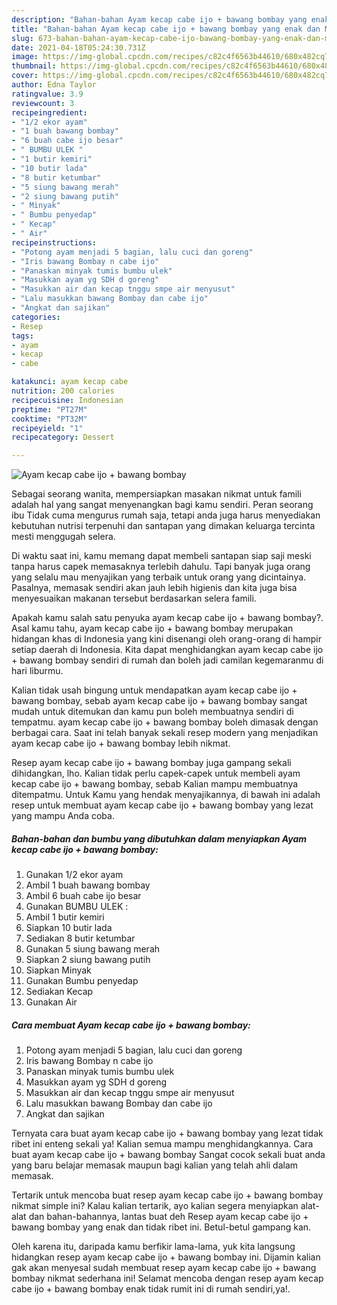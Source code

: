 ```yaml
---
description: "Bahan-bahan Ayam kecap cabe ijo + bawang bombay yang enak dan Mudah Dibuat"
title: "Bahan-bahan Ayam kecap cabe ijo + bawang bombay yang enak dan Mudah Dibuat"
slug: 673-bahan-bahan-ayam-kecap-cabe-ijo-bawang-bombay-yang-enak-dan-mudah-dibuat
date: 2021-04-18T05:24:30.731Z
image: https://img-global.cpcdn.com/recipes/c82c4f6563b44610/680x482cq70/ayam-kecap-cabe-ijo-bawang-bombay-foto-resep-utama.jpg
thumbnail: https://img-global.cpcdn.com/recipes/c82c4f6563b44610/680x482cq70/ayam-kecap-cabe-ijo-bawang-bombay-foto-resep-utama.jpg
cover: https://img-global.cpcdn.com/recipes/c82c4f6563b44610/680x482cq70/ayam-kecap-cabe-ijo-bawang-bombay-foto-resep-utama.jpg
author: Edna Taylor
ratingvalue: 3.9
reviewcount: 3
recipeingredient:
- "1/2 ekor ayam"
- "1 buah bawang bombay"
- "6 buah cabe ijo besar"
- " BUMBU ULEK "
- "1 butir kemiri"
- "10 butir lada"
- "8 butir ketumbar"
- "5 siung bawang merah"
- "2 siung bawang putih"
- " Minyak"
- " Bumbu penyedap"
- " Kecap"
- " Air"
recipeinstructions:
- "Potong ayam menjadi 5 bagian, lalu cuci dan goreng"
- "Iris bawang Bombay n cabe ijo"
- "Panaskan minyak tumis bumbu ulek"
- "Masukkan ayam yg SDH d goreng"
- "Masukkan air dan kecap tnggu smpe air menyusut"
- "Lalu masukkan bawang Bombay dan cabe ijo"
- "Angkat dan sajikan"
categories:
- Resep
tags:
- ayam
- kecap
- cabe

katakunci: ayam kecap cabe 
nutrition: 200 calories
recipecuisine: Indonesian
preptime: "PT27M"
cooktime: "PT32M"
recipeyield: "1"
recipecategory: Dessert

---
```



![Ayam kecap cabe ijo + bawang bombay](https://img-global.cpcdn.com/recipes/c82c4f6563b44610/680x482cq70/ayam-kecap-cabe-ijo-bawang-bombay-foto-resep-utama.jpg)

Sebagai seorang wanita, mempersiapkan masakan nikmat untuk famili adalah hal yang sangat menyenangkan bagi kamu sendiri. Peran seorang ibu Tidak cuma mengurus rumah saja, tetapi anda juga harus menyediakan kebutuhan nutrisi terpenuhi dan santapan yang dimakan keluarga tercinta mesti menggugah selera.

Di waktu  saat ini, kamu memang dapat membeli santapan siap saji meski tanpa harus capek memasaknya terlebih dahulu. Tapi banyak juga orang yang selalu mau menyajikan yang terbaik untuk orang yang dicintainya. Pasalnya, memasak sendiri akan jauh lebih higienis dan kita juga bisa menyesuaikan makanan tersebut berdasarkan selera famili. 



Apakah kamu salah satu penyuka ayam kecap cabe ijo + bawang bombay?. Asal kamu tahu, ayam kecap cabe ijo + bawang bombay merupakan hidangan khas di Indonesia yang kini disenangi oleh orang-orang di hampir setiap daerah di Indonesia. Kita dapat menghidangkan ayam kecap cabe ijo + bawang bombay sendiri di rumah dan boleh jadi camilan kegemaranmu di hari liburmu.

Kalian tidak usah bingung untuk mendapatkan ayam kecap cabe ijo + bawang bombay, sebab ayam kecap cabe ijo + bawang bombay sangat mudah untuk ditemukan dan kamu pun boleh membuatnya sendiri di tempatmu. ayam kecap cabe ijo + bawang bombay boleh dimasak dengan berbagai cara. Saat ini telah banyak sekali resep modern yang menjadikan ayam kecap cabe ijo + bawang bombay lebih nikmat.

Resep ayam kecap cabe ijo + bawang bombay juga gampang sekali dihidangkan, lho. Kalian tidak perlu capek-capek untuk membeli ayam kecap cabe ijo + bawang bombay, sebab Kalian mampu membuatnya ditempatmu. Untuk Kamu yang hendak menyajikannya, di bawah ini adalah resep untuk membuat ayam kecap cabe ijo + bawang bombay yang lezat yang mampu Anda coba.

<!--inarticleads1-->

##### Bahan-bahan dan bumbu yang dibutuhkan dalam menyiapkan Ayam kecap cabe ijo + bawang bombay:

1. Gunakan 1/2 ekor ayam
1. Ambil 1 buah bawang bombay
1. Ambil 6 buah cabe ijo besar
1. Gunakan  BUMBU ULEK :
1. Ambil 1 butir kemiri
1. Siapkan 10 butir lada
1. Sediakan 8 butir ketumbar
1. Gunakan 5 siung bawang merah
1. Siapkan 2 siung bawang putih
1. Siapkan  Minyak
1. Gunakan  Bumbu penyedap
1. Sediakan  Kecap
1. Gunakan  Air




<!--inarticleads2-->

##### Cara membuat Ayam kecap cabe ijo + bawang bombay:

1. Potong ayam menjadi 5 bagian, lalu cuci dan goreng
1. Iris bawang Bombay n cabe ijo
1. Panaskan minyak tumis bumbu ulek
1. Masukkan ayam yg SDH d goreng
1. Masukkan air dan kecap tnggu smpe air menyusut
1. Lalu masukkan bawang Bombay dan cabe ijo
1. Angkat dan sajikan




Ternyata cara buat ayam kecap cabe ijo + bawang bombay yang lezat tidak ribet ini enteng sekali ya! Kalian semua mampu menghidangkannya. Cara buat ayam kecap cabe ijo + bawang bombay Sangat cocok sekali buat anda yang baru belajar memasak maupun bagi kalian yang telah ahli dalam memasak.

Tertarik untuk mencoba buat resep ayam kecap cabe ijo + bawang bombay nikmat simple ini? Kalau kalian tertarik, ayo kalian segera menyiapkan alat-alat dan bahan-bahannya, lantas buat deh Resep ayam kecap cabe ijo + bawang bombay yang enak dan tidak ribet ini. Betul-betul gampang kan. 

Oleh karena itu, daripada kamu berfikir lama-lama, yuk kita langsung hidangkan resep ayam kecap cabe ijo + bawang bombay ini. Dijamin kalian gak akan menyesal sudah membuat resep ayam kecap cabe ijo + bawang bombay nikmat sederhana ini! Selamat mencoba dengan resep ayam kecap cabe ijo + bawang bombay enak tidak rumit ini di rumah sendiri,ya!.

